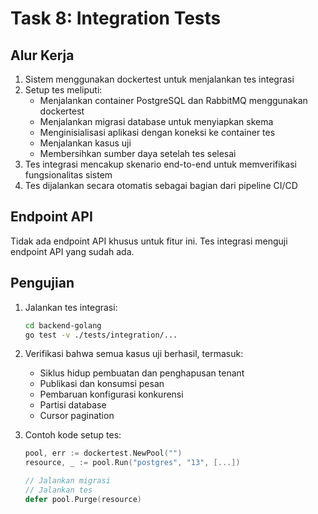 # Task 8: Integration Tests

## Alur Kerja

1. Sistem menggunakan dockertest untuk menjalankan tes integrasi
2. Setup tes meliputi:
   - Menjalankan container PostgreSQL dan RabbitMQ menggunakan dockertest
   - Menjalankan migrasi database untuk menyiapkan skema
   - Menginisialisasi aplikasi dengan koneksi ke container tes
   - Menjalankan kasus uji
   - Membersihkan sumber daya setelah tes selesai
3. Tes integrasi mencakup skenario end-to-end untuk memverifikasi fungsionalitas sistem
4. Tes dijalankan secara otomatis sebagai bagian dari pipeline CI/CD

## Endpoint API

Tidak ada endpoint API khusus untuk fitur ini. Tes integrasi menguji endpoint API yang sudah ada.

## Pengujian

1. Jalankan tes integrasi:
   ```bash
   cd backend-golang
   go test -v ./tests/integration/...
   ```

2. Verifikasi bahwa semua kasus uji berhasil, termasuk:
   - Siklus hidup pembuatan dan penghapusan tenant
   - Publikasi dan konsumsi pesan
   - Pembaruan konfigurasi konkurensi
   - Partisi database
   - Cursor pagination

3. Contoh kode setup tes:
   ```go
   pool, err := dockertest.NewPool("")
   resource, _ := pool.Run("postgres", "13", [...])
   
   // Jalankan migrasi
   // Jalankan tes
   defer pool.Purge(resource)
   ```
